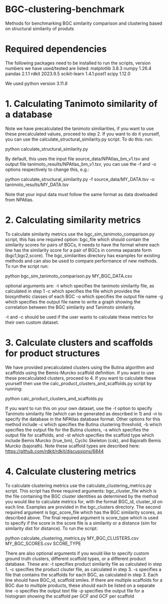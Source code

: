 # BGC-clustering-benchmark
Methods for benchmarking BGC similarity comparison and clustering based on structural similarity of produts

# Required dependencies
The following packages need to be installed to run the scripts, version numbers we have used/tested are listed:
matplotlib 3.8.3
numpy 1.26.4
pandas 2.1.1
rdkit 2023.9.5
scikit-learn 1.4.1.post1
scipy 1.12.0

We used python version 3.11.8
# 1. Calculating Tanimoto similarity of a database
Note we have precalculated the tanimoto similiarities, if you want to use these precalculated values, proceed to step 2. If you want to do it yourself, you can use the calculate_structural_similarity.py script. To do this:
run:

python calculate_structural_similarity.py

By default, this uses the input file source_data/NPAtlas_bm_v1.tsv and output file tanimoto_results/NPAtlas_bm_v1.tsv, you can use the -f and -o options respectively to change this, e.g.:

python calculate_structural_similarity.py -f source_data/MY_DATA.tsv -o tanimoto_results/MY_DATA.tsv

Note that your input data must follow the same format as data dowloaded from NPAtlas.

# 2. Calculating similarity metrics
To calculate similarity metrics use the bgc_sim_tanimoto_comparison.py script, this has one required option: bgc_file which should contain the similarity scores for pairs of BGCs, it needs to have the format where each line has the similarity score for a pair of BGCs in comma separate form (bgc1,bgc2,score). The bgc_similarities directory has examples for existing methods and can also be used to compare performance of new methods. To run the script run:

python bgc_sim_tanimoto_comparison.py MY_BGC_DATA.csv

optional arguments are:
-t which specifies the tanimoto similarity file, as calculated in step 1
-c which specifies the file which provides the biosynthetic classes of each BGC
-o which specifies the output file name
-g which specifies the output file name to write a graph showing the correlation between the BGC similarity and Tanimoto similarity. 

-t and -c should be used if the user wants to calculate these metrics for their own custom dataset.

# 3. Calculate clusters and scaffolds for product structures
We have provided precalculated clusters using the Butina algorithm and scaffolds using the Bemis-Murcko scaffold definition. If you want to use these precalculated clusters, proceed to 4. If you want to calculate these yourself then use the calc_product_clusters_and_scaffolds.py script by running:

python calc_product_clusters_and_scaffolds.py

If you want to run this on your own dataset, use the -t option to specify Tanimoto similarity file (which can be generated as described in 1) and -n to specify the database in the NPAtlas database format. Other options for this method include -c which specifies the Butina clustering threshold, -b which specifies the output file for the Butina clusters, -s which specifies the output file for scaffolds, and -st which specifies the scaffold type which include Bemis Murcko (true_bm), Cyclic Skeleton (csk), and Bajorath Bemis Murcko (bajorath). Note these scaffold types are described here: https://github.com/rdkit/rdkit/discussions/6844

# 4. Calculate clustering metrics
To calculate clustering metrics use the calculate_clustering_metrics.py script. This script has three required arguments: bgc_cluster_file which is the file containing the BGC cluster identities as determined by the method you would like to calculate metrics for, with the format BGC_id, cluster_id on each line. Examples are provided in the bgc_clusters directory. The second required argument is bgc_score_file which has the BGC similarity scores, as described above. The final required argument is score_type which is used to specify if the score in the score file is a similarity or a distance (sim for similarity dist for distance). To run the script:

python calculate_clustering_metrics.py MY_BGC_CLUSTERS.csv MY_BGC_SCORES.csv SCORE_TYPE

There are also optional arguments if you would like to specify custom ground truth clusters, different scaffold types, or a different product database. These are:
-t specifies product similarity file as calculated in step 1. 
-c specifies the product clsuter file, as calculated in step 3.
-s specifies a file that contains the scaffolds for each BGC, as calculated in step 3. Each line should have BGC_id, scaffold smiles. If there are multiple scaffolds for a BGC due to multiple products, these should each be listed on a separate line
-o specifies the output text file
-p specifies the output file for a histogram showing the scaffold per GCF and GCF per scaffold
